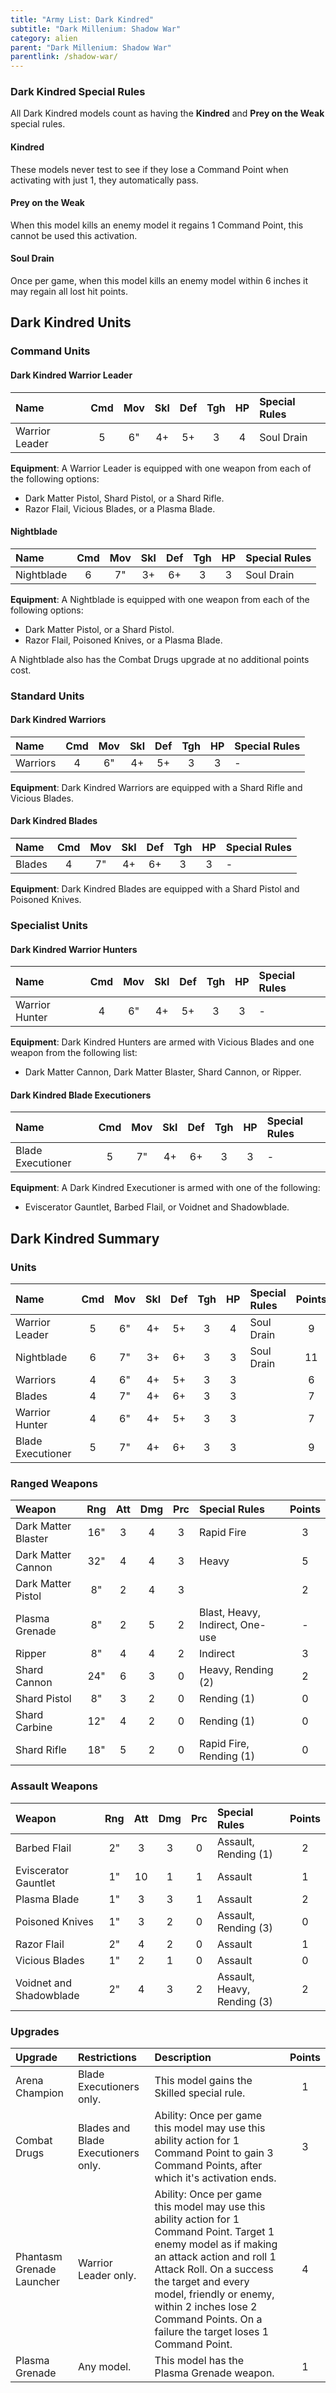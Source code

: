 ```yaml
---
title: "Army List: Dark Kindred"
subtitle: "Dark Millenium: Shadow War"
category: alien
parent: "Dark Millenium: Shadow War"
parentlink: /shadow-war/
---
```


### Dark Kindred Special Rules

All Dark Kindred models count as having the **Kindred** and **Prey on the Weak** special rules.

#### Kindred

These models never test to see if they lose a Command Point when activating with just 1, they automatically pass.

#### Prey on the Weak

When this model kills an enemy model it regains 1 Command Point, this cannot be used this activation.

#### Soul Drain

Once per game, when this model kills an enemy model within 6 inches it may regain all lost hit points.

## Dark Kindred Units

### Command Units

#### Dark Kindred Warrior Leader

| Name               | Cmd | Mov | Skl | Def | Tgh | HP  | Special Rules | 
| :----------------- | :-: | :-: | :-: | :-: | :-: | :-: | :------------ |
| Warrior Leader     |  5  |  6" |  4+ |  5+ |  3  |  4  | Soul Drain    |

**Equipment**: A Warrior Leader is equipped with one weapon from each of the following options:

- Dark Matter Pistol, Shard Pistol, or a Shard Rifle.
- Razor Flail, Vicious Blades, or a Plasma Blade.

#### Nightblade

| Name               | Cmd | Mov | Skl | Def | Tgh | HP  | Special Rules |
| :----------------- | :-: | :-: | :-: | :-: | :-: | :-: | :------------ |
| Nightblade         |  6  |  7" |  3+ |  6+ |  3  |  3  | Soul Drain    |

**Equipment**: A Nightblade is equipped with one weapon from each of the following options:

- Dark Matter Pistol, or a Shard Pistol.
- Razor Flail, Poisoned Knives, or a Plasma Blade.

A Nightblade also has the Combat Drugs upgrade at no additional points cost.

### Standard Units

#### Dark Kindred Warriors

| Name               | Cmd | Mov | Skl | Def | Tgh | HP  | Special Rules |
| :----------------- | :-: | :-: | :-: | :-: | :-: | :-: | :------------ |
| Warriors           |  4  |  6" |  4+ |  5+ |  3  |  3  | -             |

**Equipment**: Dark Kindred Warriors are equipped with a Shard Rifle and Vicious Blades.

#### Dark Kindred Blades

| Name               | Cmd | Mov | Skl | Def | Tgh | HP  | Special Rules |
| :----------------- | :-: | :-: | :-: | :-: | :-: | :-: | :------------ |
| Blades             |  4  |  7" |  4+ |  6+ |  3  |  3  | -             |

**Equipment**: Dark Kindred Blades are equipped with a Shard Pistol and Poisoned Knives.

### Specialist Units

#### Dark Kindred Warrior Hunters

| Name               | Cmd | Mov | Skl | Def | Tgh | HP  | Special Rules |
| :----------------- | :-: | :-: | :-: | :-: | :-: | :-: | :------------ |
| Warrior Hunter     |  4  |  6" |  4+ |  5+ |  3  |  3  | -             |

**Equipment**: Dark Kindred Hunters are armed with Vicious Blades and one weapon from the following list:

- Dark Matter Cannon, Dark Matter Blaster, Shard Cannon, or Ripper.

#### Dark Kindred Blade Executioners

| Name               | Cmd | Mov | Skl | Def | Tgh | HP  | Special Rules |
| :----------------- | :-: | :-: | :-: | :-: | :-: | :-: | :------------ |
| Blade Executioner  |  5  |  7" |  4+ |  6+ |  3  |  3  | -             |

**Equipment**: A Dark Kindred Executioner is armed with one of the following:

- Eviscerator Gauntlet, Barbed Flail, or Voidnet and Shadowblade.

## Dark Kindred Summary

### Units

| Name               | Cmd | Mov | Skl | Def | Tgh | HP  | Special Rules | Points |
| :----------------- | :-: | :-: | :-: | :-: | :-: | :-: | :------------ | :----: |
| Warrior Leader     |  5  |  6" |  4+ |  5+ |  3  |  4  | Soul Drain    | 9      |
| Nightblade         |  6  |  7" |  3+ |  6+ |  3  |  3  | Soul Drain    | 11     |
| Warriors           |  4  |  6" |  4+ |  5+ |  3  |  3  |               | 6      |
| Blades             |  4  |  7" |  4+ |  6+ |  3  |  3  |               | 7      |
| Warrior Hunter     |  4  |  6" |  4+ |  5+ |  3  |  3  |               | 7      |
| Blade Executioner  |  5  |  7" |  4+ |  6+ |  3  |  3  |               | 9      |

### Ranged Weapons

| Weapon                 | Rng | Att | Dmg | Prc | Special Rules                    | Points |
| :--------------------- | :-: | :-: | :-: | :-: | :------------------------------- | :----: |
| Dark Matter Blaster    | 16" | 3   | 4   | 3   | Rapid Fire                       | 3      |
| Dark Matter Cannon     | 32" | 4   | 4   | 3   | Heavy                            | 5      |
| Dark Matter Pistol     | 8"  | 2   | 4   | 3   |                                  | 2      |
| Plasma Grenade         | 8"  | 2   | 5   | 2   | Blast, Heavy, Indirect, One-use  | -      |
| Ripper                 | 8"  | 4   | 4   | 2   | Indirect                         | 3      |
| Shard Cannon           | 24" | 6   | 3   | 0   | Heavy, Rending (2)               | 2      |
| Shard Pistol           | 8"  | 3   | 2   | 0   | Rending (1)                      | 0      |
| Shard Carbine          | 12" | 4   | 2   | 0   | Rending (1)                      | 0      |
| Shard Rifle            | 18" | 5   | 2   | 0   | Rapid Fire, Rending (1)          | 0      |

### Assault Weapons

| Weapon                  | Rng | Att | Dmg | Prc | Special Rules                   | Points |
| :---------------------- | :-: | :-: | :-: | :-: | :------------------------------ | :----: |
| Barbed Flail            | 2"  | 3   | 3   | 0   | Assault, Rending (1)            | 2      |
| Eviscerator Gauntlet    | 1"  | 10  | 1   | 1   | Assault                         | 1      |
| Plasma Blade            | 1"  | 3   | 3   | 1   | Assault                         | 2      |
| Poisoned Knives         | 1"  | 3   | 2   | 0   | Assault, Rending (3)            | 0      |
| Razor Flail             | 2"  | 4   | 2   | 0   | Assault                         | 1      |
| Vicious Blades          | 1"  | 2   | 1   | 0   | Assault                         | 0      |
| Voidnet and Shadowblade | 2"  | 4   | 3   | 2   | Assault, Heavy, Rending (3)     | 2      |

### Upgrades

| Upgrade | Restrictions | Description | Points |
| :------ | :----------- | :---------- | :----: |
| Arena Champion | Blade Executioners only. | This model gains the Skilled special rule. | 1 |
| Combat Drugs | Blades and Blade Executioners only. | Ability: Once per game this model may use this ability action for 1 Command Point to gain 3 Command Points, after which it's activation ends. | 3 |
| Phantasm Grenade Launcher | Warrior Leader only. | Ability: Once per game this model may use this ability action for 1 Command Point. Target 1 enemy model as if making an attack action and roll 1 Attack Roll. On a success the target and every model, friendly or enemy, within 2 inches lose 2 Command Points. On a failure the target loses 1 Command Point. | 4 |
| Plasma Grenade | Any model. | This model has the Plasma Grenade weapon. | 1 |